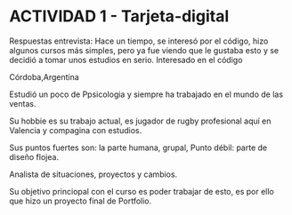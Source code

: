 # ACTIVIDAD 1 - Tarjeta-digital

Respuestas entrevista:
Hace un tiempo, se interesó por el código, hizo algunos cursos más simples, pero ya fue viendo que le gustaba esto y se decidió a tomar unos estudios en serio.  Interesado en el código

Córdoba,Argentina

Estudió un poco de Ppsicologia y siempre ha trabajado en el mundo de las ventas.

Su hobbie es su trabajo actual, es jugador de rugby profesional aquí en Valencia y compagina con estudios.

Sus puntos fuertes son: la parte humana, grupal, 
Punto débil: parte de diseño flojea.

Analista de situaciones, proyectos y cambios.

Su objetivo princiopal con el curso es poder trabajar de esto, es por ello que hizo un proyecto final de Portfolio.
